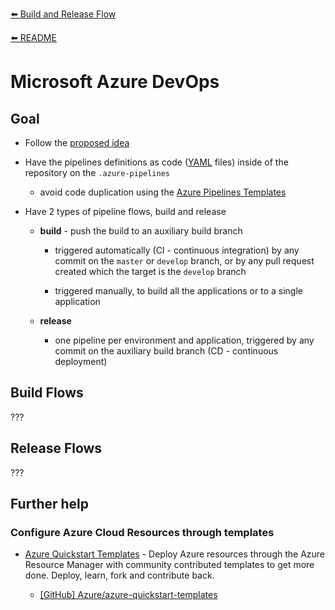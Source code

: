[⬅️ Build and Release Flow](README.md)

[⬅️ README](../../README.md)

# Microsoft Azure DevOps

## Goal

- Follow the [proposed idea](proposed-idea.md)

- Have the pipelines definitions as code ([YAML](https://yaml.org/) files) inside of the repository on the `.azure-pipelines`

  - avoid code duplication using the [Azure Pipelines Templates](https://docs.microsoft.com/en-us/azure/devops/pipelines/process/templates?view=azure-devops)

* Have 2 types of pipeline flows, build and release

  - **build** - push the build to an auxiliary build branch

    - triggered automatically (CI - continuous integration) by any commit on the `master` or `develop` branch, or by any pull request created which the target is the `develop` branch

    - triggered manually, to build all the applications or to a single application

  - **release**

    - one pipeline per environment and application, triggered by any commit on the auxiliary build branch (CD - continuous deployment)

## Build Flows

???

## Release Flows

???

## Further help

### Configure Azure Cloud Resources through templates

- [Azure Quickstart Templates](https://azure.microsoft.com/en-us/resources/templates/) - Deploy Azure resources through the Azure Resource Manager with community contributed templates to get more done. Deploy, learn, fork and contribute back.

  - [[GitHub] Azure/azure-quickstart-templates](https://github.com/Azure/azure-quickstart-templates)
